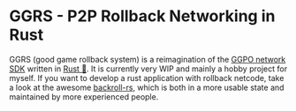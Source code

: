 # GGRS - P2P Rollback Networking in Rust
GGRS (good game rollback system) is a reimagination of the [GGPO network SDK](https://www.ggpo.net/) written in [Rust 🦀](https://www.rust-lang.org/). It is currently very WIP and mainly a hobby project for myself. If you want to develop a rust application with rollback netcode, take a look at the awesome [backroll-rs](https://github.com/HouraiTeahouse/backroll-rs/), which is both in a more usable state and maintained by more experienced people.
